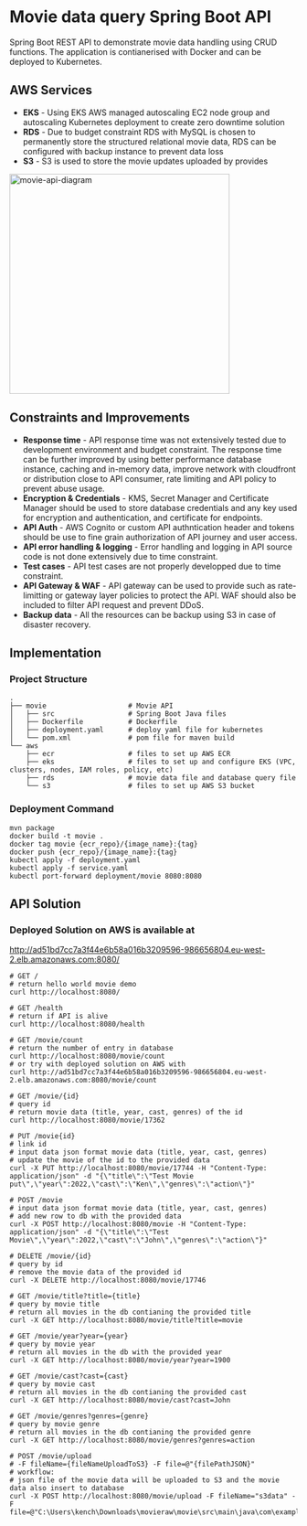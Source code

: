 # Movie data query Spring Boot API
Spring Boot REST API to demonstrate movie data handling using CRUD functions. The application is contianerised with Docker and can be deployed to Kubernetes.

## AWS Services
* **EKS** - Using EKS AWS managed autoscaling EC2 node group and autoscaling Kubernetes deployment to create zero downtime solution
* **RDS** - Due to budget constraint RDS with MySQL is chosen to permanently store the structured relational movie data, RDS can be configured with backup instance to prevent data loss
* **S3**  - S3 is used to store the movie updates uploaded by provides
<img width="385" alt="movie-api-diagram" src="https://user-images.githubusercontent.com/18232987/207763603-36ae2d22-21b0-4a40-beb6-06894eb31b0e.png">

## Constraints and Improvements

* **Response time** - API response time was not extensively tested due to development environment and budget constraint. The response time can be further improved by using better performance database instance, caching and in-memory data, improve network with cloudfront or distribution close to API consumer, rate limiting and API policy to prevent abuse usage.
* **Encryption & Credentials** - KMS, Secret Manager and Certificate Manager should be used to store database credentials and any key used for encryption and authentication, and certificate for endpoints.
* **API Auth** - AWS Cognito or custom API authntication header and tokens should be use to fine grain authorization of API journey and user access.
* **API error handling & logging** - Error handling and logging in API source code is not done extensively due to time constraint.
* **Test cases** - API test cases are not properly developped due to time constraint.
* **API Gateway & WAF** - API gateway can be used to provide such as rate-limitting or gateway layer policies to protect the API. WAF should also be included to filter API request and prevent DDoS.
* **Backup data** - All the resources can be backup using S3 in case of disaster recovery.

## Implementation

### Project Structure

    .
    ├── movie                    # Movie API
    │   ├── src                  # Spring Boot Java files
    │   ├── Dockerfile           # Dockerfile
    │   ├── deployment.yaml      # deploy yaml file for kubernetes
    │   └── pom.xml              # pom file for maven build 
    └── aws
        ├── ecr                  # files to set up AWS ECR
        ├── eks                  # files to set up and configure EKS (VPC, clusters, nodes, IAM roles, policy, etc)
        ├── rds                  # movie data file and database query file
        └── s3                   # files to set up AWS S3 bucket
    

### Deployment Command
```ssh
mvn package
docker build -t movie .
docker tag movie {ecr_repo}/{image_name}:{tag}
docker push {ecr_repo}/{image_name}:{tag}
kubectl apply -f deployment.yaml
kubectl apply -f service.yaml
kubectl port-forward deployment/movie 8080:8080
```

## API Solution

### Deployed Solution on AWS is available at
http://ad51bd7cc7a3f44e6b58a016b3209596-986656804.eu-west-2.elb.amazonaws.com:8080/

```shell
# GET /
# return hello world movie demo
curl http://localhost:8080/

# GET /health
# return if API is alive
curl http://localhost:8080/health

# GET /movie/count
# return the number of entry in database
curl http://localhost:8080/movie/count
# or try with deployed solution on AWS with
curl http://ad51bd7cc7a3f44e6b58a016b3209596-986656804.eu-west-2.elb.amazonaws.com:8080/movie/count

# GET /movie/{id}
# query id
# return movie data (title, year, cast, genres) of the id
curl http://localhost:8080/movie/17362

# PUT /movie{id}
# link id
# input data json format movie data (title, year, cast, genres)
# update the movie of the id to the provided data
curl -X PUT http://localhost:8080/movie/17744 -H "Content-Type: application/json" -d "{\"title\":\"Test Movie put\",\"year\":2022,\"cast\":\"Ken\",\"genres\":\"action\"}"

# POST /movie
# input data json format movie data (title, year, cast, genres)
# add new row to db with the provided data
curl -X POST http://localhost:8080/movie -H "Content-Type: application/json" -d "{\"title\":\"Test Movie\",\"year\":2022,\"cast\":\"John\",\"genres\":\"action\"}"

# DELETE /movie/{id}
# query by id
# remove the movie data of the provided id
curl -X DELETE http://localhost:8080/movie/17746

# GET /movie/title?title={title}
# query by movie title
# return all movies in the db contianing the provided title
curl -X GET http://localhost:8080/movie/title?title=movie

# GET /movie/year?year={year}
# query by movie year
# return all movies in the db with the provided year
curl -X GET http://localhost:8080/movie/year?year=1900

# GET /movie/cast?cast={cast}
# query by movie cast
# return all movies in the db contianing the provided cast
curl -X GET http://localhost:8080/movie/cast?cast=John

# GET /movie/genres?genres={genre}
# query by movie genre
# return all movies in the db contianing the provided genre
curl -X GET http://localhost:8080/movie/genres?genres=action

# POST /movie/upload
# -F fileName={fileNameUploadToS3} -F file=@"{filePathJSON}"
# workflow:
# json file of the movie data will be uploaded to S3 and the movie data also insert to database
curl -X POST http://localhost:8080/movie/upload -F fileName="s3data" -F file=@"C:\Users\kench\Downloads\movieraw\movie\src\main\java\com\example\main\s3data.json"
```
